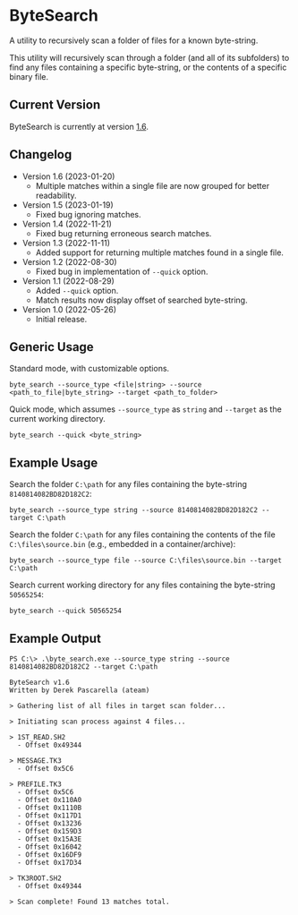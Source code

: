 # ByteSearch
A utility to recursively scan a folder of files for a known byte-string.

This utility will recursively scan through a folder (and all of its subfolders) to find any files containing a specific byte-string, or the contents of a specific binary file.

## Current Version
ByteSearch is currently at version [1.6](https://github.com/DerekPascarella/ByteSearch/raw/main/byte_search.exe).

## Changelog
* Version 1.6 (2023-01-20)
  * Multiple matches within a single file are now grouped for better readability.
* Version 1.5 (2023-01-19)
  * Fixed bug ignoring matches.
* Version 1.4 (2022-11-21)
  * Fixed bug returning erroneous search matches.
* Version 1.3 (2022-11-11)
  * Added support for returning multiple matches found in a single file.
* Version 1.2 (2022-08-30)
  * Fixed bug in implementation of `--quick` option.
* Version 1.1 (2022-08-29)
  * Added `--quick` option.
  * Match results now display offset of searched byte-string.
* Version 1.0 (2022-05-26)
  * Initial release.

## Generic Usage
Standard mode, with customizable options.
```
byte_search --source_type <file|string> --source <path_to_file|byte_string> --target <path_to_folder>
```
Quick mode, which assumes `--source_type` as `string` and `--target` as the current working directory.
```
byte_search --quick <byte_string>
```


## Example Usage
Search the folder `C:\path` for any files containing the byte-string `8140814082BD82D182C2`:
```
byte_search --source_type string --source 8140814082BD82D182C2 --target C:\path
```
Search the folder `C:\path` for any files containing the contents of the file `C:\files\source.bin` (e.g., embedded in a container/archive):
```
byte_search --source_type file --source C:\files\source.bin --target C:\path
```
Search current working directory for any files containing the byte-string `50565254`:
```
byte_search --quick 50565254
```

## Example Output
```
PS C:\> .\byte_search.exe --source_type string --source 8140814082BD82D182C2 --target C:\path

ByteSearch v1.6
Written by Derek Pascarella (ateam)

> Gathering list of all files in target scan folder...

> Initiating scan process against 4 files...

> 1ST_READ.SH2
  - Offset 0x49344

> MESSAGE.TK3
  - Offset 0x5C6

> PREFILE.TK3
  - Offset 0x5C6
  - Offset 0x110A0
  - Offset 0x1110B
  - Offset 0x117D1
  - Offset 0x13236
  - Offset 0x159D3
  - Offset 0x15A3E
  - Offset 0x16042
  - Offset 0x16DF9
  - Offset 0x17D34

> TK3ROOT.SH2
  - Offset 0x49344

> Scan complete! Found 13 matches total.
```
